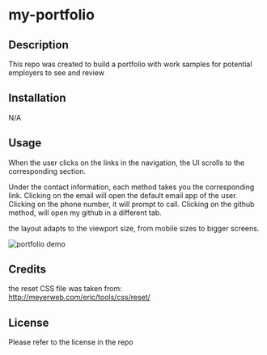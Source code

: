 # my-portfolio

## Description

This repo was created to build a portfolio with work samples for potential employers to see and review

## Installation

N/A

## Usage

When the user clicks on the links in the navigation, the UI scrolls to the corresponding section.

Under the contact information, each method takes you the corresponding link. Clicking on the email will open the default email app of the user. Clicking on the phone number, it will prompt to call. Clicking on the github method, will open my github in a different tab.

the layout adapts to the viewport size, from mobile sizes to bigger screens.

![portfolio demo](./assets/images/portfolio-screengrab.gif)

## Credits

the reset CSS file was taken from: http://meyerweb.com/eric/tools/css/reset/

## License

Please refer to the license in the repo
